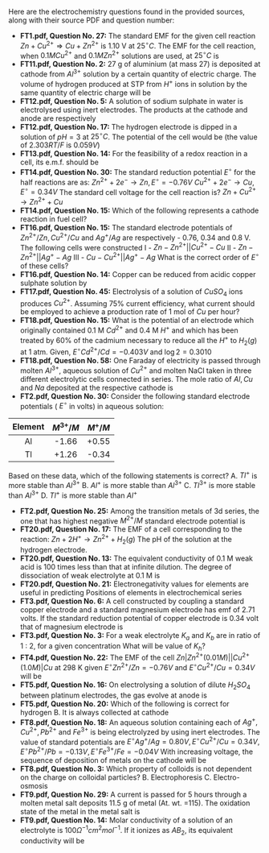 Here are the electrochemistry questions found in the provided sources, along with their source PDF and question number:

- **FT1.pdf, Question No. 27:** The standard EMF for the given cell reaction $Zn + Cu^{2+} \Rightarrow Cu + Zn^{2+}$ is 1.10 V at $25^{\circ} C$. The EMF for the cell reaction, when $0.1 M Cu^{2+}$ and $0.1 M Zn^{2+}$ solutions are used, at $25^{\circ} C$ is
- **FT11.pdf, Question No. 2:** 27 g of aluminium (at mass 27) is deposited at cathode from $Al^{3+}$ solution by a certain quantity of electric charge. The volume of hydrogen produced at STP from $H^{+}$ ions in solution by the same quantity of electric charge will be
- **FT12.pdf, Question No. 5:** A solution of sodium sulphate in water is electrolysed using inert electrodes. The products at the cathode and anode are respectively
- **FT12.pdf, Question No. 17:** The hydrogen electrode is dipped in a solution of $pH=3$ at $25^{\circ} C$. The potential of the cell would be (the value of $2.303 R T / F$ is $0.059 V$)
- **FT13.pdf, Question No. 14:** For the feasibility of a redox reaction in a cell, its e.m.f. should be
- **FT14.pdf, Question No. 30:** The standard reduction potential $E^{\circ}$ for the half reactions are as: $Zn^{2+} + 2e^{-} \rightarrow Zn, E^{\circ} = -0.76 V$ $Cu^{2+} + 2e^{-} \rightarrow Cu, E^{\circ} = 0.34 V$ The standard cell voltage for the cell reaction is? $Zn + Cu^{2+} \rightarrow Zn^{2+} + Cu$
- **FT14.pdf, Question No. 15:** Which of the following represents a cathode reaction in fuel cell?
- **FT16.pdf, Question No. 15:** The standard electrode potentials of $Zn^{2+} / Zn, Cu^{2+} / Cu$ and $Ag^{+} / Ag$ are respectively - 0.76, 0.34 and 0.8 V. The following cells were constructed I - $Zn-Zn^{2+} || Cu^{2+} -Cu$ II - $Zn-Zn^{2+} || Ag^{+} -Ag$ III - $Cu-Cu^{2+} || Ag^{+} -Ag$ What is the correct order of $E^{\circ}$ of these cells?
- **FT16.pdf, Question No. 14:** Copper can be reduced from acidic copper sulphate solution by
- **FT17.pdf, Question No. 45:** Electrolysis of a solution of $CuSO_{4}$ ions produces $Cu^{2+}$. Assuming 75% current efficiency, what current should be employed to achieve a production rate of 1 mol of $Cu$ per hour?
- **FT18.pdf, Question No. 15:** What is the potential of an electrode which originally contained 0.1 M $Cd^{2+}$ and 0.4 M $H^{+}$ and which has been treated by 60% of the cadmium necessary to reduce all the $H^{+}$ to $H_{2}(g)$ at 1 atm. Given, $E^{\circ} Cd^{2+} / Cd = -0.403 V$ and $\log 2 = 0.3010$
- **FT18.pdf, Question No. 58:** One Faraday of electricity is passed through molten $Al^{3+}$, aqueous solution of $Cu^{2+}$ and molten NaCl taken in three different electrolytic cells connected in series. The mole ratio of $Al, Cu$ and $Na$ deposited at the respective cathode is
- **FT2.pdf, Question No. 30:** Consider the following standard electrode potentials ( $E^{\circ}$ in volts) in aqueous solution:

| Element | $M^{3+} / M$ | $M^{+} / M$ |
| :--: | :--: | :--: |
| Al | -1.66 | +0.55 |
| Tl | +1.26 | -0.34 |

Based on these data, which of the following statements is correct?
A. $Tl^{+}$ is more stable than $Al^{3+}$
B. $Al^{+}$ is more stable than $Al^{3+}$
C. $Tl^{3+}$ is more stable than $Al^{3+}$
D. $Tl^{+}$ is more stable than $Al^{+}$

- **FT2.pdf, Question No. 25:** Among the transition metals of 3d series, the one that has highest negative $M^{2+} / M$ standard electrode potential is
- **FT20.pdf, Question No. 17:** The EMF of a cell corresponding to the reaction: $Zn + 2H^{+} \rightarrow Zn^{2+} + H_{2}(g)$ The pH of the solution at the hydrogen electrode.
- **FT20.pdf, Question No. 13:** The equivalent conductivity of 0.1 M weak acid is 100 times less than that at infinite dilution. The degree of dissociation of weak electrolyte at 0.1 M is
- **FT20.pdf, Question No. 21:** Electronegativity values for elements are useful in predicting Positions of elements in electrochemical series
- **FT3.pdf, Question No. 6:** A cell constructed by coupling a standard copper electrode and a standard magnesium electrode has emf of 2.71 volts. If the standard reduction potential of copper electrode is 0.34 volt that of magnesium electrode is
- **FT3.pdf, Question No. 3:** For a weak electrolyte $K_{a}$ and $K_{b}$ are in ratio of 1 : 2, for a given concentration What will be value of $K_{h}$?
- **FT4.pdf, Question No. 22:** The EMF of the cell $Zn|Zn^{2+}(0.01 M)||Cu^{2+}(1.0 M)|Cu$ at 298 K given $E^{\circ} Zn^{2+} / Zn = -0.76 V$ and $E^{\circ} Cu^{2+} / Cu = 0.34 V$ will be
- **FT5.pdf, Question No. 16:** On electrolysing a solution of dilute $H_{2} SO_{4}$ between platinum electrodes, the gas evolve at anode is
- **FT5.pdf, Question No. 20:** Which of the following is correct for hydrogen B. It is always collected at cathode
- **FT8.pdf, Question No. 18:** An aqueous solution containing each of $Ag^{+}, Cu^{2+}, Pb^{2+}$ and $Fe^{3+}$ is being electrolyzed by using inert electrodes. The value of standard potentials are $E^{\circ} Ag^{+} / Ag = 0.80 V, E^{\circ} Cu^{2+} / Cu = 0.34 V, E^{\circ} Pb^{2+} / Pb = -0.13 V, E^{\circ} Fe^{3+} / Fe = -0.04 V$ With increasing voltage, the sequence of deposition of metals on the cathode will be
- **FT8.pdf, Question No. 3:** Which property of colloids is not dependent on the charge on colloidal particles? B. Electrophoresis C. Electro-osmosis
- **FT9.pdf, Question No. 29:** A current is passed for 5 hours through a molten metal salt deposits 11.5 g of metal (At. wt. =115). The oxidation state of the metal in the metal salt is
- **FT9.pdf, Question No. 14:** Molar conductivity of a solution of an electrolyte is $100 \Omega^{-1} cm^{2} mol^{-1}$. If it ionizes as $A B_{2}$, its equivalent conductivity will be
